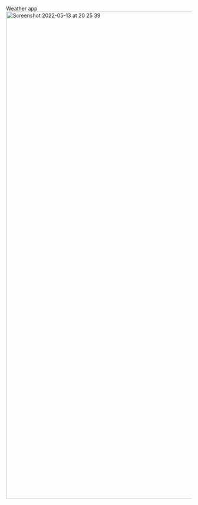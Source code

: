 Weather app
<img width="1325" alt="Screenshot 2022-05-13 at 20 25 39" src="https://user-images.githubusercontent.com/71928795/168376484-7b93d9fe-a4e7-4540-bee1-d014bc45b555.png">

